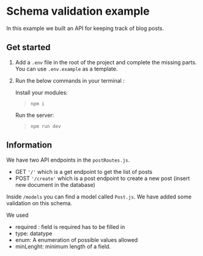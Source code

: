 # Schema validation example 
In this example we built an API for keeping track of blog posts. 

## Get started 
1. Add a `.env` file in the root of the project and complete the missing parts. You can use `.env.example` as a template. 

2. Run the below commands in your terminal :

    Install your modules:
    > `npm i` 

    Run the server: 
    > `npm run dev`


## Information

We have two API endpoints in the `postRoutes.js`. 

- GET `'/'` which is a get endpoint to get the list of posts
- POST `'/create'` which is a post endpoint to create a new post (insert new document in the database)

Inside `/models` you can find a model called `Post.js`. We have added some validation on this schema.

We used 
  - required : field is required has to be filled in
  - type: datatype 
  - enum: A enumeration of possible values allowed
  - minLenght: minimum length of a field. 


